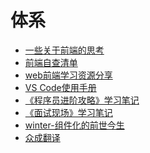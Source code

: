 # 体系

- [一些关于前端的思考][507]
- [前端自查清单](https://mp.weixin.qq.com/s/A8YyeM2N2MP23gEMzVLesw)
- [web前端学习资源分享](https://juejin.im/post/5a0c1956f265da430a501f51#heading-2)
- [VS Code使用手册][501]
- [《程序员进阶攻略》学习笔记][502]
- [《面试现场》学习笔记][505]
- [winter-组件化的前世今生][506]
- [众成翻译](https://www.zcfy.cc/entry)
    
    


[501]: https://www.yuque.com/mingyi-8nuow/rm3h54/gdf9cq
[502]: https://github.com/jiangxia/FE-Knowledge/blob/master/posts/其他/《程序员进阶攻略》学习笔记.md
[505]: https://github.com/jiangxia/FE-Knowledge/blob/master/posts/其他/《面试现场》学习笔记.md
[506]: https://github.com/jiangxia/FE-Knowledge/blob/master/posts/其他/winter-组件化的前世今生.md
[507]: https://github.com/jiangxia/FE-Knowledge/blob/master/posts/其他/一些关于前端的思考.md

